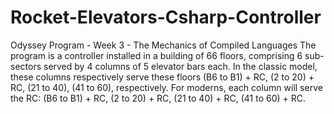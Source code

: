 # Rocket-Elevators-Csharp-Controller
Odyssey Program - Week 3 - The Mechanics of Compiled Languages 
The program is a controller installed in a building of 66 floors, comprising 6 sub-sectors served by 4 columns of 
5 elevator bars each. In the classic model, these columns respectively serve these floors (B6 to B1) + RC, (2 to 20) + RC, 
(21 to 40), (41 to 60), respectively. For moderns, each column will serve the RC: (B6 to B1) + RC, (2 to 20) + RC, (21 to 40) + RC, (41 to 60) + RC.
